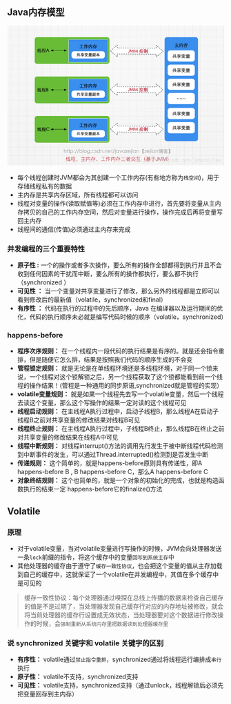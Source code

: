 ## Java内存模型
![image](3.volatile.assets/12546)
- 每个线程创建时JVM都会为其创建一个工作内存(有些地方称为`栈空间`)，用于存储线程私有的数据
- 主内存是共享内存区域，所有线程都可以访问
- 线程对变量的操作(读取赋值等)必须在工作内存中进行，首先要将变量从主内存拷贝的自己的工作内存空间，然后对变量进行操作，操作完成后再将变量写回主内存
- 线程间的通信(传值)必须通过主内存来完成

### 并发编程的三个重要特性
- **原子性 :**  一个的操作或者多次操作，要么所有的操作全部都得到执行并且不会收到任何因素的干扰而中断，要么所有的操作都执行，要么都不执行（synchronized ）
- **可见性 ：** 当一个变量对共享变量进行了修改，那么另外的线程都是立即可以看到修改后的最新值（volatile，synchronized和final）
- **有序性 ：** 代码在执行的过程中的先后顺序，Java 在编译器以及运行期间的优化，代码的执行顺序未必就是编写代码时候的顺序（volatile，synchronized）

### happens-before
- **程序次序规则：** 在一个线程内一段代码的执行结果是有序的。就是还会指令重排，但是随便它怎么排，结果是按照我们代码的顺序生成的不会变
- **管程锁定规则：** 就是无论是在单线程环境还是多线程环境，对于同一个锁来说，一个线程对这个锁解锁之后，另一个线程获取了这个锁都能看到前一个线程的操作结果！(管程是一种通用的同步原语,synchronized就是管程的实现）
- **volatile变量规则：** 就是如果一个线程先去写一个volatile变量，然后一个线程去读这个变量，那么这个写操作的结果一定对读的这个线程可见
- **线程启动规则：** 在主线程A执行过程中，启动子线程B，那么线程A在启动子线程B之前对共享变量的修改结果对线程B可见
- **线程终止规则：** 在主线程A执行过程中，子线程B终止，那么线程B在终止之前对共享变量的修改结果在线程A中可见
- **线程中断规则：** 对线程interrupt()方法的调用先行发生于被中断线程代码检测到中断事件的发生，可以通过Thread.interrupted()检测到是否发生中断
- **传递规则：** 这个简单的，就是happens-before原则具有传递性，即A happens-before B , B happens-before C，那么A happens-before C
- **对象终结规则：** 这个也简单的，就是一个对象的初始化的完成，也就是构造函数执行的结束一定 happens-before它的finalize()方法

## Volatile
### 原理
- 对于volatile变量，当对volatile变量进行写操作的时候，JVM会向处理器发送一条`lock`前缀的指令，将这个缓存中的变量`回写到系统主存`中
- 其他处理器的缓存由于遵守了`缓存一致性协议`，也会把这个变量的值从主存加载到自己的缓存中，这就保证了一个volatile在并发编程中，其值在多个缓存中是可见的
> 缓存一致性协议：每个处理器通过嗅探在总线上传播的数据来检查自己缓存的值是不是过期了，当处理器发现自己缓存行对应的内存地址被修改，就会将当前处理器的缓存行设置成无效状态，当处理器要对这个数据进行修改操作的时候，会`强制重新从系统内存里把数据读到处理器缓存里`

### 说 synchronized 关键字和 volatile 关键字的区别
- **有序性：** volatile通过`禁止指令重排`，synchronized通过将线程运行编排成`串行`执行
- **原子性：** volatile不支持，synchronized支持
- **可见性：** volatile支持，synchronized支持（通过unlock，线程解锁后必须先把变量回存到主内存）



